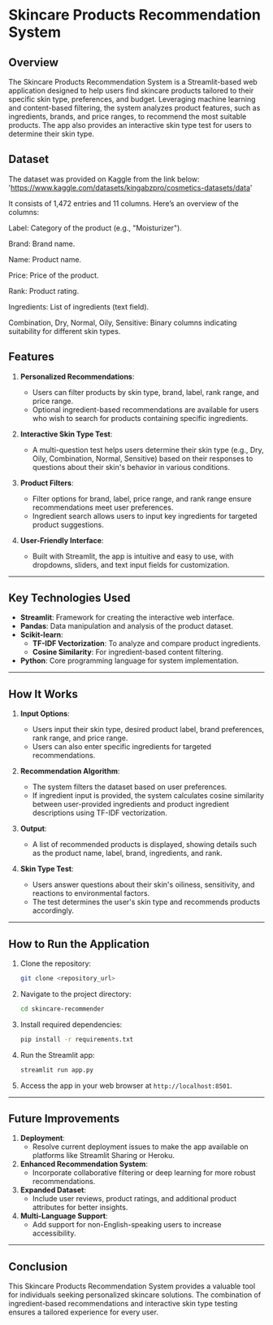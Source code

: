 # **Skincare Products Recommendation System**

## **Overview**
The Skincare Products Recommendation System is a Streamlit-based web application designed to help users find skincare products tailored to their specific skin type, preferences, and budget. Leveraging machine learning and content-based filtering, the system analyzes product features, such as ingredients, brands, and price ranges, to recommend the most suitable products. The app also provides an interactive skin type test for users to determine their skin type.

## **Dataset**
The dataset was provided on Kaggle from the link below:
'https://www.kaggle.com/datasets/kingabzpro/cosmetics-datasets/data'

It consists of 1,472 entries and 11 columns. Here’s an overview of the columns:

Label: Category of the product (e.g., "Moisturizer").

Brand: Brand name.

Name: Product name.

Price: Price of the product.

Rank: Product rating.

Ingredients: List of ingredients (text field).

Combination, Dry, Normal, Oily, Sensitive: Binary columns indicating suitability for different skin types.

## **Features**
1. **Personalized Recommendations**:
   - Users can filter products by skin type, brand, label, rank range, and price range.
   - Optional ingredient-based recommendations are available for users who wish to search for products containing specific ingredients.

2. **Interactive Skin Type Test**:
   - A multi-question test helps users determine their skin type (e.g., Dry, Oily, Combination, Normal, Sensitive) based on their responses to questions about their skin's behavior in various conditions.

3. **Product Filters**:
   - Filter options for brand, label, price range, and rank range ensure recommendations meet user preferences.
   - Ingredient search allows users to input key ingredients for targeted product suggestions.

4. **User-Friendly Interface**:
   - Built with Streamlit, the app is intuitive and easy to use, with dropdowns, sliders, and text input fields for customization.

---

## **Key Technologies Used**
- **Streamlit**: Framework for creating the interactive web interface.
- **Pandas**: Data manipulation and analysis of the product dataset.
- **Scikit-learn**:
  - **TF-IDF Vectorization**: To analyze and compare product ingredients.
  - **Cosine Similarity**: For ingredient-based content filtering.
- **Python**: Core programming language for system implementation.

---

## **How It Works**
1. **Input Options**:
   - Users input their skin type, desired product label, brand preferences, rank range, and price range.
   - Users can also enter specific ingredients for targeted recommendations.

2. **Recommendation Algorithm**:
   - The system filters the dataset based on user preferences.
   - If ingredient input is provided, the system calculates cosine similarity between user-provided ingredients and product ingredient descriptions using TF-IDF vectorization.

3. **Output**:
   - A list of recommended products is displayed, showing details such as the product name, label, brand, ingredients, and rank.

4. **Skin Type Test**:
   - Users answer questions about their skin's oiliness, sensitivity, and reactions to environmental factors.
   - The test determines the user's skin type and recommends products accordingly.

---

## **How to Run the Application**
1. Clone the repository:
   ```bash
   git clone <repository_url>
   ```
2. Navigate to the project directory:
   ```bash
   cd skincare-recommender
   ```
3. Install required dependencies:
   ```bash
   pip install -r requirements.txt
   ```
4. Run the Streamlit app:
   ```bash
   streamlit run app.py
   ```
5. Access the app in your web browser at `http://localhost:8501`.

---




## **Future Improvements**
1. **Deployment**:
   - Resolve current deployment issues to make the app available on platforms like Streamlit Sharing or Heroku.
2. **Enhanced Recommendation System**:
   - Incorporate collaborative filtering or deep learning for more robust recommendations.
3. **Expanded Dataset**:
   - Include user reviews, product ratings, and additional product attributes for better insights.
4. **Multi-Language Support**:
   - Add support for non-English-speaking users to increase accessibility.

---

## **Conclusion**
This Skincare Products Recommendation System provides a valuable tool for individuals seeking personalized skincare solutions. The combination of ingredient-based recommendations and interactive skin type testing ensures a tailored experience for every user.


